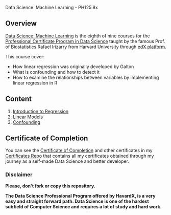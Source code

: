  Data Science: Machine Learning - PH125.8x

## Overview
[Data Science: Machine Learning](https://www.edx.org/course/r-linear-regression-2) is the eighth of nine courses for the [Professional Certificate Program in Data Science](https://www.edx.org/professional-certificate/harvardx-data-science) taught by the famous Prof. of Biostatistics Rafael Irizarry from Harvard University through [edX platform](https://www.edx.org).

This course cover:
- How linear regression was originally developed by Galton
- What is confounding and how to detect it
- How to examine the relationships between variables by implementing linear regression in R

## Content

1. [Introduction to Regression](./01%20-%20Introduction%20to%20Regression)
2. [Linear Models](./02%20-%20Linear%20Models)
3. [Confounding](./03%20-%20Confounding)



## Certificate of Completion
You can see the [Certificate of Completion](https://github.com/AlessandroCorradini/Certificates/blob/master/EdX%20-%20Harvard%20University%20-%20PH125.8x%20Data%20Science%20Machine%20Learning.pdf) and other certificates in my [Certificates Repo](https://github.com/AlessandroCorradini/Certificates) that contains all my certificates obtained through my journey as a self-made Data Science and better developer.



### Disclaimer
**Please, don't fork or copy this repository.**

**The Data Science Professional Program offered by HavardX, is a very easy and straight forward path. Data Science is one of the hardest subfield of Computer Science and requires a lot of study and hard work.**

